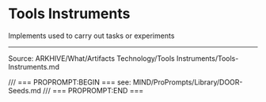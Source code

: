 # Tools Instruments

Implements used to carry out tasks or experiments

---
Source: ARKHIVE/What/Artifacts Technology/Tools Instruments/Tools-Instruments.md

/// === PROPROMPT:BEGIN ===
see: MIND/ProPrompts/Library/DOOR-Seeds.md
/// === PROPROMPT:END ===
